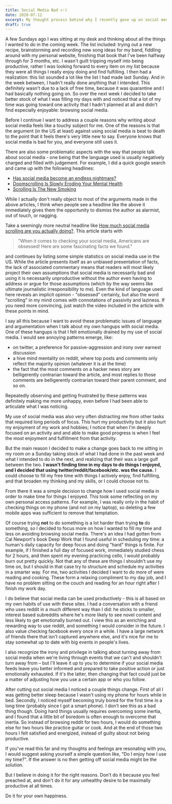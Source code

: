 ```yaml
---
title: Social Media Bad >:(
date: 2020-07-12
excerpt: My thought process behind why I recently gave up on social media apps.
draft: true
---
```


A few Sundays ago I was sitting at my desk and thinking about all the things I wanted to do in the coming week.
The list included: trying out a new recipe, brainstorming and recording new song ideas for my band,
fiddling around with my personal website, finishing that book that I've been halfway through for 3 months, etc.
I wasn't guilt tripping myself into being productive, rather I was looking forward to every item on my list because they were all things I really enjoy doing and find fulfilling.
I then had a realization: this list sounded a lot like the list I had made last Sunday. And in the week between, I hadn't
really done anything that I intended. This definitely wasn't due to a lack of free time, because it was quarantine and I had
basically nothing going on. So over the next week I decided to take better stock of what I was filling my days with and noticed that a lot of my time was going toward one activity that I hadn't planned at all and didn't find especially enjoyable: browsing social media.

Before I continue I want to address a couple reasons why writing about social media feels like a touchy subject for me.
One of the reasons is that the argument (in the US at least) against using social media is beat to death to the point that
it feels there's very little new to say. Everyone knows that social media is bad for you, and everyone still uses it.

There are also some problematic aspects with the way that people talk about social media - one being that the language used is usually
negatively charged and filled with judgement. For example, I did a quick google search and came up with the following headlines:
- [Has social media become an endless nightmare?](https://www.portsmouth.co.uk/news/opinion/has-social-media-become-endless-nightmare-matt-mohan-hickson-2912439)
- [Doomscrolling Is Slowly Eroding Your Mental Health](https://www.wired.com/story/stop-doomscrolling/)
- [Scrolling Is The New Smoking](https://www.forbes.com/sites/dianatsai/2020/06/25/scrolling-is-the-new-smoking/#6f6168a233ca)

While I actually don't really object to most of the arguments made in the above articles, I think when people see
a headline like the above it immediately gives them the opportunity to dismiss the author as alarmist, out of touch, or nagging.

Take a seemingly more neutral headline like [How much social media scrolling are you actually doing?](https://www.abc4.com/gtu/how-much-social-media-scrolling-are-you-actually-doing/).
This article starts with

> "When it comes to checking your social media, Americans are obsessed! Here are some fascinating facts we found."

and continues by listing some simple statistics on social media use in the US. While the article presents itself as an
unbiased presentation of facts, the lack of associated commentary means that readers will most likely
project their own assumptions that social media is necessarily bad and using it is necessarily unproductive without the author
even having to address or argue for those assumptions (which by the way seems like ultimate journalistic irresponsibility to me).
Even the kind of language used here reveals an implicit opinion - "obsessed" certainly,
but also the word "scrolling" in my mind comes with connotations of passivity and laziness.
If you need more convincing, just watch the video included in the article with these points in mind.

I say all this because I want to avoid these problematic issues of language and argumentation when I talk about my own hangups
with social media. One of these hangups is that I felt emotionally drained by my use of social media. I would see annoying patterns
emerge, like:
- on twitter, a preference for passive-aggression and irony over earnest discussion
- a hive mind mentality on reddit, where top posts and comments only reflect the majority opinion (whatever it is at the time)
- the fact that the most comments on a hacker news story are belligerently contrarian toward the article, and most replies to those
  comments are belligerently contrarian toward their parent comment, and so on.

Repeatedly observing and getting frustrated by these patterns was definitely making me more unhappy, even before I had been able
to articulate what I was noticing.

My use of social media was also very often distracting me from other tasks that required long periods of focus. This hurt my productivity
but it also hurt my enjoyment of my work and hobbies; I notice that when I'm deeply focused on an activity and and able to make good progress is when I feel
the most enjoyment and fulfillment from that activity.

But the main reason I decided to make a change goes back to me sitting in my room on a Sunday taking stock of what I had done in the past week and what I
intended to do in the next, and realizing that their was a large gulf between the two. **I wasn't finding time in my days to do things I enjoyed, and I decided that
using twitter/reddit/facebook/etc. was the cause.** I could choose to fill my free time with things I actively enjoy, find fulfilling, and that broaden my thinking
and my skills, or I could choose not to.

From there it was a simple decision to change how I used social media in order to make time for things I enjoyed. This took some reflecting on my
own personal access patterns. For example, I was really only in the habit of checking things on my phone (and not on my laptop), so deleting
a few mobile apps was sufficient to remove that temptation.

Of course trying **not** to do something is a lot harder than trying **to** do something, so I decided to focus more
on how I wanted to fill my time and less on avoiding browsing social media. There's an idea I had gotten from  Cal Newport's book Deep Work that I found useful
in scheduling my time: a human's daily capacity for deep focus and doing "hard" things is finite. For example, if I finished a full day of focused work,
immediately studied chess for 2 hours, and then spent my evening practicing cello, I would probably burn out pretty quickly. Not that any of these
are things I shouldn't use my time on, but I should in that case try to structure and schedule my activities in a smarter way.
For me, two activities I decided I want to do more of were reading and cooking. These form a relaxing compliment to my day job, and I have no problem
sitting on the couch and reading for an hour right after I finish my work day.

I do believe that social media can be used productively - this is all based on my own habits of use with these sites. I had a conversation with a friend who
uses reddit in a much different way than I did: he sticks to smaller, interest based subreddits where he's more likely to see novel content and less likely to get
emotionally burned out. I view this as an enriching and rewarding way to use reddit, and something I would consider in the future.
I also value checking facebook every once in a while. I have a large network of friends there that isn't captured anywhere else, and it's nice for me to stay
somewhat up to date with big events in people's lives.

I also recognize the irony and privilege in talking about turning away from social media when we're living through events
that we can't and shouldn't turn away from – but I'll leave it up to you to determine if your social media feeds
leave you better informed and prepared to take positive action or just emotionally exhausted.
If it's the latter, then changing that fact could just be a matter of adjusting how you use a certain app or who you follow.

After cutting out social media I noticed a couple things change. First of all I was getting better sleep because I wasn't using my phone for hours while in bed.
Secondly, I noticed myself becoming truly bored for the first time in a long time (probably since I got a smart phone). I don't see this as a bad thing though.
Doing hard things usually requires overcoming some inertia, and I found that a little bit of boredom is often enough to overcome that inertia. So instead of
browsing reddit for two hours, I would do something else for two hours like practice guitar or cook. And at the end of those two hours I felt satisfied and energized,
instead of guilty about not being productive.

If you've read this far and my thoughts and feelings are resonating with you, I would suggest asking yourself a simple question like, "Do I enjoy how I use my time?".
If the answer is no then getting off social media might be the solution.

But I believe in doing it for the right reasons. Don't do it because you feel preached at, and don't do it for any unhealthy desire to be maximally productive at all times.

Do it for your own happiness.
